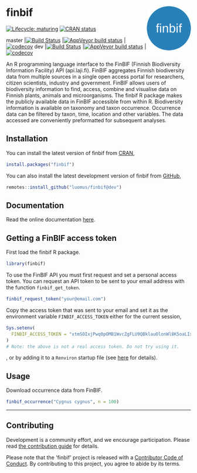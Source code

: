 
# finbif <img src="man/figures/logo.png" align="right" alt="" width="120">
[![Lifecycle: maturing](https://img.shields.io/badge/lifecycle-maturing-blue.svg)](https://www.tidyverse.org/lifecycle/#maturing) [![CRAN status](https://www.r-pkg.org/badges/version-last-release/finbif)](https://cran.r-project.org/package=finbif) 


master |[![Build Status](https://travis-ci.com/luomus/finbif.svg?branch=master)](https://travis-ci.com/luomus/finbif/branches) |[![AppVeyor build status](https://ci.appveyor.com/api/projects/status/github/luomus/finbif?branch=master&svg=true)](https://ci.appveyor.com/project/luomus/finbif/branch/master) |[![codecov](https://codecov.io/gh/luomus/finbif/branch/master/graph/badge.svg)](https://codecov.io/github/luomus/finbif/branch/master)
dev |[![Build Status](https://travis-ci.com/luomus/finbif.svg?branch=dev)](https://travis-ci.com/luomus/finbif/branches) |[![AppVeyor build status](https://ci.appveyor.com/api/projects/status/github/luomus/finbif?branch=dev&svg=true)](https://ci.appveyor.com/project/luomus/finbif/branch/dev) |[![codecov](https://codecov.io/gh/luomus/finbif/branch/dev/graph/badge.svg)](https://codecov.io/github/luomus/finbif/branch/dev)

An R programming language interface to the FinBIF (Finnish Biodiversity
Information Facility) API (api.laji.fi). FinBIF aggregates Finnish biodiversity
data from multiple sources in a single open access portal for researchers,
citizen scientists, industry and government. FinBIF allows users of biodiversity
information to find, access, combine and visualise data on Finnish plants,
animals and microorganisms. The finbif R package makes the publicly available
data in FinBIF accessible from within R. Biodiversity information is available
on taxonomy and taxon occurrence. Occurrence data can be filtered by taxon,
time, location and other variables. The data accessed are conveniently
preformatted for subsequent analyses.
    
## Installation
You can install the latest version of finbif from
[CRAN](https://cran.r-project.org),

```r
install.packages("finbif")
```

You can also install the latest development version of finbif from
[GitHub](https://github.com),

```r
remotes::install_github("luomus/finbif@dev")
```

## Documentation
Read the online documentation [here](https://luomus.github.io/finbif).

## Getting a FinBIF access token
First load the finbif R package.

```r
library(finbif)
```

To use the FinBIF API you must first request and set a personal access token.
You can request an API token to be sent to your email address with the function
`finbif_get_token`.

```r
finbif_request_token("your@email.com")
```

Copy the access token that was sent to your email and set it as the environment
variable `FINBIF_ACCESS_TOKEN` either for the current session,

```r
Sys.setenv(
  FINBIF_ACCESS_TOKEN = "xtmSOIxjPwq0pOMB1WvcZgFLU9QBklauOlonWl8K5oaLIx8RniJLrvcJU4v9H7Et"
)
# Note: the above is not a real access token. Do not try using it.
```
, or by adding it to a `Renviron` startup file (see
 [here](https://rviews.rstudio.com/2017/04/19/r-for-enterprise-understanding-r-s-startup/)
 for details). 

## Usage
Download occurrence data from FinBIF.

```r
finbif_occurrence("Cygnus cygnus", n = 100)
```

----

## Contributing
Development is a community effort, and we encourage participation. Please read
[the contribution guide](https://github.com/luomus/finbif/blob/master/CONTRIBUTING.md) for details.

Please note that the 'finbif' project is released with a 
[Contributor Code of Conduct](https://github.com/luomus/finbif/blob/master/CODE_OF_CONDUCT.md). By contributing to this
project, you agree to abide by its terms.
